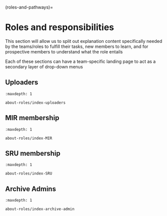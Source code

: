(roles-and-pathways)=
# Roles and responsibilities


This section will allow us to split out explanation content specifically needed
by the teams/roles to fulfill their tasks, new members to learn, and for
prospective members to understand what the role entails

Each of these sections can have a team-specific landing page to act as a
secondary layer of drop-down menus

## Uploaders

```{toctree}
:maxdepth: 1

about-roles/index-uploaders
```

## MIR membership

```{toctree}
:maxdepth: 1

about-roles/index-MIR
```

## SRU membership

```{toctree}
:maxdepth: 1

about-roles/index-SRU
```

## Archive Admins

```{toctree}
:maxdepth: 1

about-roles/index-archive-admin
```

